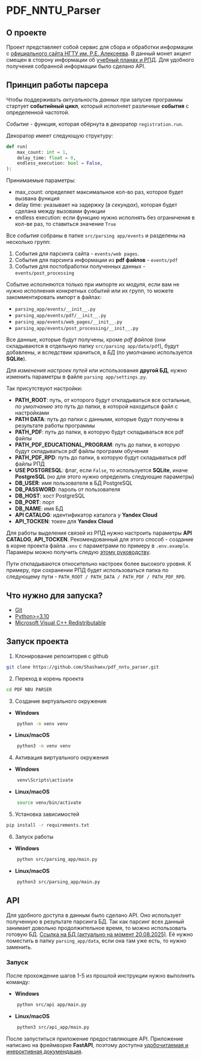 # PDF_NNTU_Parser

## О проекте

Проект представляет собой сервис для сбора и обработки информации с [официального сайта НГТУ им. Р.Е. Алексеева](https://www.nntu.ru). В данный монет акцент смещен в сторону информации об [учебный планах и РПД](https://www.nntu.ru/sveden/education/). Для удобного получения собранной информации было сделано API.

## Принцип работы парсера

Чтобы поддерживать *актуальность данных* при запуске программы стартует **событийный цикл**, который исполняет различные **события** с определенной частотой.

*Событие* - функция, которая обёрнута в декоратор `registration.run`.

Декоратор имеет следующую структуру:
```python
def run(
    max_count: int = 1,
    delay_time: float = 0,
    endless_execution: bool = False,
):
```
Принимаемые параметры:
- max_count: определяет максимальное кол-во раз, которое будет вызвана функция
- delay time: указывает на задержку (*в секундах*), которая будет сделана между вызовами функции
- endless execution: если функцию нужно исполнять без ограничения в кол-ве раз, то ставиться значение `True`

Все *события* собраны в папке `src/parsing app/events` и разделены на несколько групп:
1. События для парсинга сайта - `events/web pages`.
2. События для парсинга информации из **pdf файлов** - `events/pdf`
3. События для постобработки полученных данных - `events/post_processing`

Событие исполняются только при импорте их модуля, если вам не нужно исполнения конкретных событий или их групп, то можете закомментировать импорт в файлах:
- `parsing_app/events/__init__.py`
- `parsing_app/events/pdf/__init__.py`
- `parsing_app/events/web_pages/__init__.py`
- `parsing_app/events/post_processing/__init__.py`

Все данные, которые будут получены, кроме *pdf файлов* (они складываются в отдельную папку `src/parsing app/data/pdf`), будут добавлены, и вследствии храниться, в *БД* (по умолчанию используется **SQLite**).

Для *изменения настроек путей* или использования **другой БД**, нужно изменить параметры в файле `parsing app/settings.py`.

Так присутствуют настройки:
- **PATH_ROOT**: путь, от которого будут откладываться все остальные, *по умолчанию* это путь до папки, в которой находиться файл с настройками
- **PATH DATA**: путь до папки с данными, которые будут получены в результате работы программы
- **PATH_PDF**: путь до папки, в которую будут складываться все pdf файлы
- **PATH_PDF_EDUCATIONAL_PROGRAM**: путь до папки, в которую будут складываться pdf файлы программ обучения
- **PATH_PDF_RPD**: путь до папки, в которую будут складываться pdf файлы РПД
- **USE POSTGRESQL**: флаг, если `False`, то используется **SQLite**, иначе **PostgreSQL** (но для этого нужно определить следующие параметры)
- **DB_USER**: имя пользователя в БД PostgreSQL
- **DB_PASSWORD**: пароль от пользователя
- **DB_HOST**: хост PostgreSQL
- **DB_PORT**: порт
- **DB_NAME**: имя БД
- **API CATALOG**: идентификатор каталога у **Yandex Cloud**
- **API_TOCKEN**: токен для **Yandex Cloud**

Для работы выделения связей из РПД нужно настроить параметры **API CATALOG**, **API_TOCKEN**.
Рекомендованный для этого способ - создание в корне проекта файла `.env` с параметрами по примеру в `.env.example`. Парамеры можно получить следую [этому руководству](https://habr.com/ru/articles/780008/).

Пути откладываются относительно настроек более высокого уровня. К примеру, при сохранении РПД будет использоваться папка по следующему пути - `PATH_ROOT / PATH_DATA / PATH_PDF / PATH_PDF_RPD`.

## Что нужно для запуска?
- [Git](https://git-scm.com/downloads)
- [Python>=3.10](https://www.python.org/downloads/)
- [Microsoft Visual C++ Redistributable](https://aka.ms/vs/16/release/vc_redist.x64.exe)

## Запуск проекта
1. Клонирование репозитория с github
```bash
git clone https://github.com/Shashaev/pdf_nntu_parser.git
```
2. Переход в корень проекта
```bash
cd PDF NBU PARSER
```
3. Создание виртуального окружения
- **Windows**
```bash
    python -m venv venv
```
   - **Linux/macOS**
```bash
    python3 -m venv venv
```
4. Активация виртуального окружения
  - **Windows**
```bash
    venv\Scripts\activate
```
  - **Linux/macOS**
```bash
    source venv/bin/activate
```
5. Установка зависимостей
```bash
pip install -r requirements.txt
```
6. Запуск работы
- **Windows**
```bash
    python src/parsing_app/main.py
```
- **Linux/macOS**
```bash
    python3 src/parsing_app/main.py
```

## API

Для удобного доступа в данным было сделано API. Оно использует полученную в результате парсинга БД.
Так как парсинг всех данный занимает довольно продолжительное время, то можно использовать готовую БД. [Ссылка на БД (актуально на момент 20.08.2025)](https://drive.google.com/file/d/10cWmI4gxs3Y68R5iEPv8EzqOqMD53f91/view?usp=sharing). Её нужно поместить в папку `parsing_app/data`, если она там уже есть, то нужно заменить.

### Запуск

После прохождение шагов 1-5 из прошлой инструкции нужно выполнить команду:
- **Windows**
```bash
    python src/api app/main.py
```
- **Linux/macOS**
```bash
    python3 src/api_app/main.py
```

После запуститься приложение предоставляющее API. Приложение написано на фреймворке **FastAPI**, поэтому доступна [удобочитаемая и инероктивная докумендация](http://127.0.0.1:8000/docs).